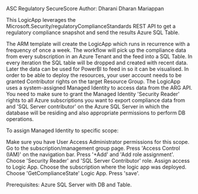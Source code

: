 ASC Regulatory SecureScore
Author: Dharani Dharan Mariappan

This LogicApp leverages the Microsoft.Security/regulatoryComplianceStandards REST API to get a regulatory compliance snapshot and send the results Azure SQL Table.

The ARM template will create the LogicApp which runs in recurrence with a frequency of once a week. The workflow will pick up the compliance data from every subscription in an Azure Tenant and the feed into a SQL Table. In every iteration the SQL table will be dropped and created with recent data. Later the data can be used for PowerBI to feed in so it can be visualised. In order to be able to deploy the resources, your user account needs to be granted Contributor rights on the target Resource Group. The LogicApp uses a system-assigned Managed Identity to access data from the ARG API. You need to make sure to grant the Managed Identity 'Security Reader' rights to all Azure subscriptions you want to export compliance data from and 'SQL Server contributor' on the Azure SQL Server in which the database will be residing and also appropriate permissions to perform DB operations.

 
To assign Managed Identity to specific scope:

Make sure you have User Access Administrator permissions for this scope.
Go to the subscription/management group page.
Press 'Access Control (IAM)' on the navigation bar.
Press '+Add' and 'Add role assignment'.
Choose 'Security Reader' and 'SQL Server Contributor' role.
Assign access to Logic App.
Choose the subscription where the logic app was deployed.
Choose 'GetComplianceState' Logic App.
Press 'save'.

Prerequisites:
Azure SQL Server with DB and Table.